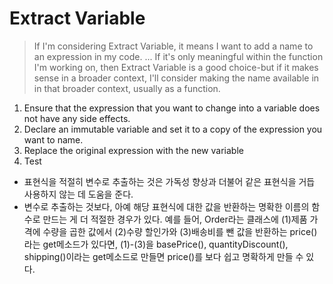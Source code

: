 # Extract Variable

> If I'm considering Extract Variable, it means I want to add a name to an expression in my code. ... If it's only meaningful within the function I'm working on, then Extract Variable is a good choice-but if it makes sense in a broader context, I'll consider making the name available in in that broader context, usually as a function.

1. Ensure that the expression that you want to change into a variable does not have any side effects.
2. Declare an immutable variable and set it to a copy of the expression you want to name.
3. Replace the original expression with the new variable
4. Test

- 표현식을 적절히 변수로 추출하는 것은 가독성 향상과 더불어 같은 표현식을 거듭 사용하지 않는 데 도움을 준다.
- 변수로 추출하는 것보다, 아예 해당 표현식에 대한 값을 반환하는 명확한 이름의 함수로 만드는 게 더 적절한 경우가 있다. 예를 들어, Order라는 클래스에 (1)제품 가격에 수량을 곱한 값에서 (2)수량 할인가와 (3)배송비를 뺀 값을 반환하는 price()라는 get메소드가 있다면, (1)-(3)을 basePrice(), quantityDiscount(), shipping()이라는 get메소드로 만들면 price()를 보다 쉽고 명확하게 만들 수 있다.  